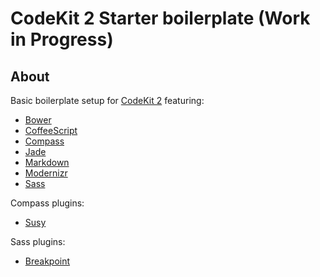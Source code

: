 # CodeKit 2 Starter boilerplate (Work in Progress)

## About

Basic boilerplate setup for [CodeKit 2](http://incident57.com/codekit/) featuring:

* [Bower](http://bower.io/)
* [CoffeeScript](http://coffeescript.org/)
* [Compass](http://compass-style.org/)
* [Jade](http://jade-lang/)
* [Markdown](http://daringfireball.net/projects/markdown/)
* [Modernizr](http://modernizr.com/)
* [Sass](http://sass-lang.com/)

Compass plugins:
* [Susy](http://susy.oddbird.net/)

Sass plugins:
* [Breakpoint](http://breakpoint-sass.com/)

